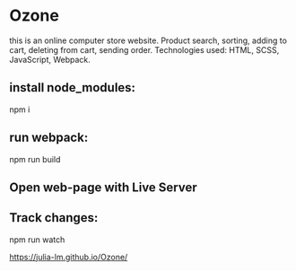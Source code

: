 # Ozone

this is an online computer store website. Product search, sorting, adding to cart, deleting from cart, sending order. Technologies used: HTML, SCSS, JavaScript, Webpack.

## install node_modules:

npm i

## run webpack:

npm run build

## Open web-page with Live Server

## Track changes:

npm run watch

https://julia-lm.github.io/Ozone/
